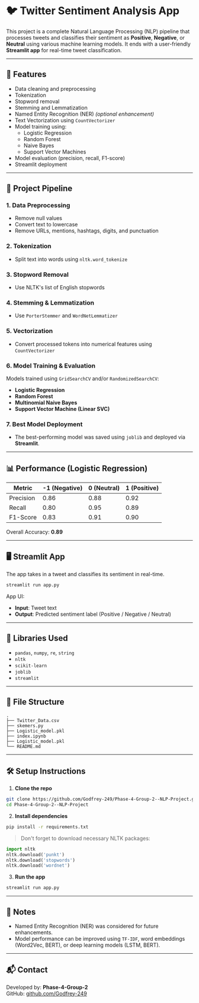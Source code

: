 # 🐦 Twitter Sentiment Analysis App

This project is a complete Natural Language Processing (NLP) pipeline that processes tweets and classifies their sentiment as **Positive**, **Negative**, or **Neutral** using various machine learning models. It ends with a user-friendly **Streamlit app** for real-time tweet classification.

---

## 🚀 Features

- Data cleaning and preprocessing
- Tokenization
- Stopword removal
- Stemming and Lemmatization
- Named Entity Recognition (NER) *(optional enhancement)*
- Text Vectorization using `CountVectorizer`
- Model training using:
  - Logistic Regression
  - Random Forest
  - Naive Bayes
  - Support Vector Machines
- Model evaluation (precision, recall, F1-score)
- Streamlit deployment

---

## 🧠 Project Pipeline

### 1. Data Preprocessing

- Remove null values
- Convert text to lowercase
- Remove URLs, mentions, hashtags, digits, and punctuation

### 2. Tokenization

- Split text into words using `nltk.word_tokenize`

### 3. Stopword Removal

- Use NLTK's list of English stopwords

### 4. Stemming & Lemmatization

- Use `PorterStemmer` and `WordNetLemmatizer`

### 5. Vectorization

- Convert processed tokens into numerical features using `CountVectorizer`

### 6. Model Training & Evaluation

Models trained using `GridSearchCV` and/or `RandomizedSearchCV`:

- **Logistic Regression**
- **Random Forest**
- **Multinomial Naive Bayes**
- **Support Vector Machine (Linear SVC)**

### 7. Best Model Deployment

- The best-performing model was saved using `joblib` and deployed via **Streamlit**.

---

## 📊 Performance (Logistic Regression)

| Metric      | -1 (Negative) | 0 (Neutral) | 1 (Positive) |
|-------------|---------------|-------------|---------------|
| Precision   | 0.86          | 0.88        | 0.92          |
| Recall      | 0.80          | 0.95        | 0.89          |
| F1-Score    | 0.83          | 0.91        | 0.90          |

Overall Accuracy: **0.89**

---

## 🖥️ Streamlit App

The app takes in a tweet and classifies its sentiment in real-time.

```bash
streamlit run app.py
```

App UI:
- **Input**: Tweet text
- **Output**: Predicted sentiment label (Positive / Negative / Neutral)

---

## 🧰 Libraries Used

- `pandas`, `numpy`, `re`, `string`
- `nltk`
- `scikit-learn`
- `joblib`
- `streamlit`

---

## 📁 File Structure

```
.
├── Twitter_Data.csv
├── skemers.py
├── Logistic_model.pkl
├── index.ipynb
├── Logistic_model.pkl
└── README.md
```

---

## 🛠 Setup Instructions

1. **Clone the repo**

```bash
git clone https://github.com/Godfrey-249/Phase-4-Group-2--NLP-Project.git
cd Phase-4-Group-2--NLP-Project
```

2. **Install dependencies**

```bash
pip install -r requirements.txt
```

> Don't forget to download necessary NLTK packages:

```python
import nltk
nltk.download('punkt')
nltk.download('stopwords')
nltk.download('wordnet')
```

3. **Run the app**

```bash
streamlit run app.py
```

---

## 📌 Notes

- Named Entity Recognition (NER) was considered for future enhancements.
- Model performance can be improved using `TF-IDF`, word embeddings (Word2Vec, BERT), or deep learning models (LSTM, BERT).

---

## 📬 Contact

Developed by: **Phase-4-Group-2**  
GitHub: [github.com/Godfrey-249](https://github.com/Godfrey-249/Phase)